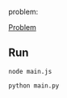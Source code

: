 problem:

<a href="https://codeforces.com/group/MWSDmqGsZm/contest/223205/problem/G"> Problem</a>

## Run

```
node main.js
```

```
python main.py
```